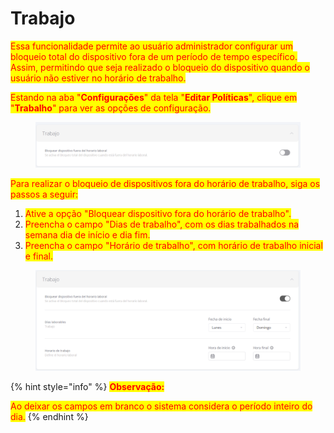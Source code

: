 # Trabajo

<mark style="color:red;">Essa funcionalidade permite ao usuário administrador configurar um bloqueio total do dispositivo fora de um período de tempo específico. Assim, permitindo que seja realizado o bloqueio do dispositivo quando o usuário não estiver no horário de trabalho.</mark>

<mark style="color:red;">Estando na aba "</mark><mark style="color:red;">**Configurações**</mark><mark style="color:red;">" da tela "</mark><mark style="color:red;">**Editar Políticas**</mark><mark style="color:red;">", clique em "</mark><mark style="color:red;">**Trabalho**</mark><mark style="color:red;">" para ver as opções de configuração.</mark>

<figure><img src="../../../.gitbook/assets/image (3).png" alt=""><figcaption></figcaption></figure>

&#x20;<mark style="color:red;">Para realizar o bloqueio de dispositivos fora do horário de trabalho, siga os passos a seguir:</mark>

1. <mark style="color:red;">Ative a opção "Bloquear dispositivo fora do horário de trabalho".</mark>
2. <mark style="color:red;">Preencha o campo "Dias de trabalho", com os dias trabalhados na semana dia de início e dia fim.</mark>
3. <mark style="color:red;">Preencha o campo "Horário de trabalho", com horário de trabalho inicial e final.</mark>

<figure><img src="../../../.gitbook/assets/image (4).png" alt=""><figcaption></figcaption></figure>

{% hint style="info" %}
<mark style="color:red;">**O**</mark><mark style="color:red;">**bservação:**</mark>

<mark style="color:red;">Ao deixar os campos em branco o sistema considera o período inteiro do dia.</mark>
{% endhint %}
